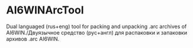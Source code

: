 # AI6WINArcTool
Dual languaged (rus+eng) tool for packing and unpacking .arc archives of AI6WIN./Двуязычное средство (рус+англ) для распаковки и запаковки архивов .arc AI6WIN. 
